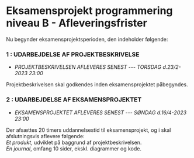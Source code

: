 # Eksamensprojekt programmering niveau B - Afleveringsfrister

Nu begynder eksamensprojektsperioden, den indeholder følgende:

### 1 : UDARBEJDELSE AF PROJEKTBESKRIVELSE

- *PROJEKTBESKRIVELSEN AFLEVERES SENEST --- TORSDAG d.23/2-2023 23:00*

Projektbeskrivelsen skal godkendes inden eksamensprojektet påbegyndes.


### 2 : UDARBEJDELSE AF EKSAMENSPROJEKTET

- *EKSAMENSPROJEKTET AFLEVERES SENEST --- SØNDAG d.16/4-2023 23:00*    

Der afsættes 20 timers uddannelsestid til eksamensprojekt, og i skal afslutningsvis aflevere følgende:         
*Et produkt*, udviklet på baggrund af projektbeskrivelsen.    
*En journal*, omfang 10 sider, ekskl. diagrammer og kode.  
